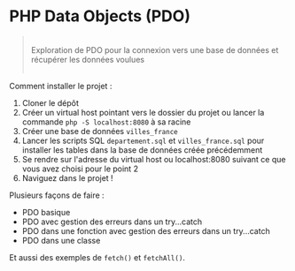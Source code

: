 # PHP Data Objects (PDO)

<blockquote><br>Exploration de PDO pour la connexion vers une base de données et récupérer les données voulues<br><br></blockquote>

Comment installer le projet : 
1. Cloner le dépôt
2. Créer un virtual host pointant vers le dossier du projet ou lancer la commande `php -S localhost:8080` à sa racine
3. Créer une base de données `villes_france`
4. Lancer les scripts SQL `departement.sql` et `villes_france.sql` pour installer les tables dans la base de données créée précédemment
5. Se rendre sur l'adresse du virtual host ou localhost:8080 suivant ce que vous avez choisi pour le point 2
6. Naviguez dans le projet !

Plusieurs façons de faire :
- PDO basique
- PDO avec gestion des erreurs dans un try...catch
- PDO dans une fonction avec gestion des erreurs dans un try...catch 
- PDO dans une classe

Et aussi des exemples de `fetch()` et `fetchAll()`.